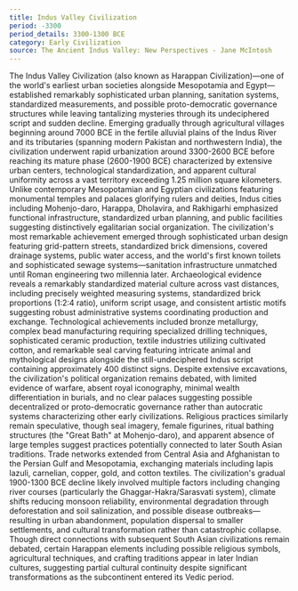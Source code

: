 ```yaml
---
title: Indus Valley Civilization
period: -3300
period_details: 3300-1300 BCE
category: Early Civilization
source: The Ancient Indus Valley: New Perspectives - Jane McIntosh
---
```

The Indus Valley Civilization (also known as Harappan Civilization)—one of the world's earliest urban societies alongside Mesopotamia and Egypt—established remarkably sophisticated urban planning, sanitation systems, standardized measurements, and possible proto-democratic governance structures while leaving tantalizing mysteries through its undeciphered script and sudden decline. Emerging gradually through agricultural villages beginning around 7000 BCE in the fertile alluvial plains of the Indus River and its tributaries (spanning modern Pakistan and northwestern India), the civilization underwent rapid urbanization around 3300-2600 BCE before reaching its mature phase (2600-1900 BCE) characterized by extensive urban centers, technological standardization, and apparent cultural uniformity across a vast territory exceeding 1.25 million square kilometers. Unlike contemporary Mesopotamian and Egyptian civilizations featuring monumental temples and palaces glorifying rulers and deities, Indus cities including Mohenjo-daro, Harappa, Dholavira, and Rakhigarhi emphasized functional infrastructure, standardized urban planning, and public facilities suggesting distinctively egalitarian social organization. The civilization's most remarkable achievement emerged through sophisticated urban design featuring grid-pattern streets, standardized brick dimensions, covered drainage systems, public water access, and the world's first known toilets and sophisticated sewage systems—sanitation infrastructure unmatched until Roman engineering two millennia later. Archaeological evidence reveals a remarkably standardized material culture across vast distances, including precisely weighted measuring systems, standardized brick proportions (1:2:4 ratio), uniform script usage, and consistent artistic motifs suggesting robust administrative systems coordinating production and exchange. Technological achievements included bronze metallurgy, complex bead manufacturing requiring specialized drilling techniques, sophisticated ceramic production, textile industries utilizing cultivated cotton, and remarkable seal carving featuring intricate animal and mythological designs alongside the still-undeciphered Indus script containing approximately 400 distinct signs. Despite extensive excavations, the civilization's political organization remains debated, with limited evidence of warfare, absent royal iconography, minimal wealth differentiation in burials, and no clear palaces suggesting possible decentralized or proto-democratic governance rather than autocratic systems characterizing other early civilizations. Religious practices similarly remain speculative, though seal imagery, female figurines, ritual bathing structures (the "Great Bath" at Mohenjo-daro), and apparent absence of large temples suggest practices potentially connected to later South Asian traditions. Trade networks extended from Central Asia and Afghanistan to the Persian Gulf and Mesopotamia, exchanging materials including lapis lazuli, carnelian, copper, gold, and cotton textiles. The civilization's gradual 1900-1300 BCE decline likely involved multiple factors including changing river courses (particularly the Ghaggar-Hakra/Sarasvati system), climate shifts reducing monsoon reliability, environmental degradation through deforestation and soil salinization, and possible disease outbreaks—resulting in urban abandonment, population dispersal to smaller settlements, and cultural transformation rather than catastrophic collapse. Though direct connections with subsequent South Asian civilizations remain debated, certain Harappan elements including possible religious symbols, agricultural techniques, and crafting traditions appear in later Indian cultures, suggesting partial cultural continuity despite significant transformations as the subcontinent entered its Vedic period. 